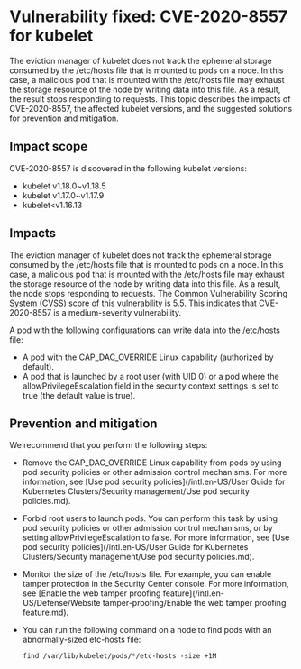 # Vulnerability fixed: CVE-2020-8557 for kubelet

The eviction manager of kubelet does not track the ephemeral storage consumed by the /etc/hosts file that is mounted to pods on a node. In this case, a malicious pod that is mounted with the /etc/hosts file may exhaust the storage resource of the node by writing data into this file. As a result, the result stops responding to requests. This topic describes the impacts of CVE-2020-8557, the affected kubelet versions, and the suggested solutions for prevention and mitigation.

## Impact scope

CVE-2020-8557 is discovered in the following kubelet versions:

-   kubelet v1.18.0~v1.18.5
-   kubelet v1.17.0~v1.17.9
-   kubelet<v1.16.13

## Impacts

The eviction manager of kubelet does not track the ephemeral storage consumed by the /etc/hosts file that is mounted to pods on a node. In this case, a malicious pod that is mounted with the /etc/hosts file may exhaust the storage resource of the node by writing data into this file. As a result, the node stops responding to requests. The Common Vulnerability Scoring System \(CVSS\) score of this vulnerability is [5.5](https://www.first.org/cvss/calculator/3.1#CVSS:3.1/AV:L/AC:L/PR:L/UI:N/S:U/C:N/I:N/A:H/CR:H/IR:H/AR:M). This indicates that CVE-2020-8557 is a medium-severity vulnerability.

A pod with the following configurations can write data into the /etc/hosts file:

-   A pod with the CAP\_DAC\_OVERRIDE Linux capability \(authorized by default\).
-   A pod that is launched by a root user \(with UID 0\) or a pod where the allowPrivilegeEscalation field in the security context settings is set to true \(the default value is true\).

## Prevention and mitigation

We recommend that you perform the following steps:

-   Remove the CAP\_DAC\_OVERRIDE Linux capability from pods by using pod security policies or other admission control mechanisms. For more information, see [Use pod security policies](/intl.en-US/User Guide for Kubernetes Clusters/Security management/Use pod security policies.md).
-   Forbid root users to launch pods. You can perform this task by using pod security policies or other admission control mechanisms, or by setting allowPrivilegeEscalation to false. For more information, see [Use pod security policies](/intl.en-US/User Guide for Kubernetes Clusters/Security management/Use pod security policies.md).
-   Monitor the size of the /etc/hosts file. For example, you can enable tamper protection in the Security Center console. For more information, see [Enable the web tamper proofing feature](/intl.en-US/Defense/Website tamper-proofing/Enable the web tamper proofing feature.md).
-   You can run the following command on a node to find pods with an abnormally-sized etc-hosts file:

    ```
    find /var/lib/kubelet/pods/*/etc-hosts -size +1M
    ```


